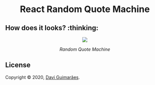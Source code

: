 <h1 align="center">
React Random Quote Machine
</h1>

<h2>
How does it looks? :thinking:
</h2>

<div align="center">

![](https://i.imgur.com/VkNJtkk.gif)

*Random Quote Machine*

</div>

<h2>
License
</h2>

Copyright © 2020, [Davi Guimarães](https://github.com/davigl).
